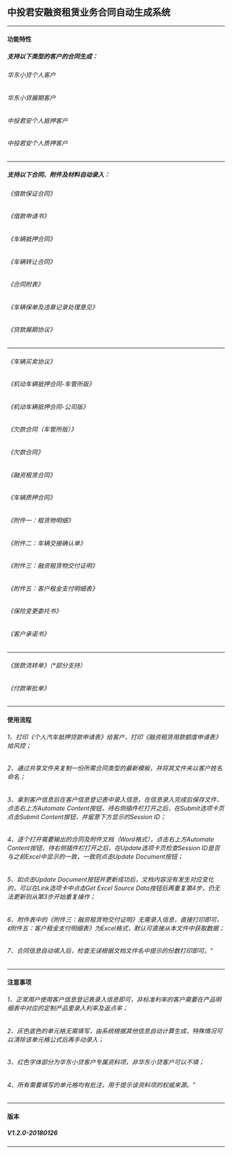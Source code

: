 ## **中投君安融资租赁业务合同自动生成系统**
---
#### **功能特性**
##### 支持以下类型的客户的合同生成：
###### 华东小贷个人客户
###### 华东小贷展期客户
###### 中投君安个人抵押客户
###### 中投君安个人质押客户
---
##### 支持以下合同、附件及材料自动录入：
###### 《借款保证合同》
###### 《借款申请书》
###### 《车辆抵押合同》
###### 《车辆转让合同》
###### 《合同附表》
###### 《车辆保单及违章记录处理意见》
###### 《贷款展期协议》
---
###### 《车辆买卖协议》
###### 《机动车辆抵押合同-车管所版》
###### 《机动车辆抵押合同-公司版》
###### 《欠款合同（车管所版）》
###### 《欠款合同》
###### 《融资租赁合同》
###### 《车辆质押合同》
###### 《附件一：租赁物明细》
###### 《附件二：车辆交接确认单》
###### 《附件三：融资租赁物交付证明》
###### 《附件五：客户租金支付明细表》
###### 《保险变更委托书》
###### 《客户承诺书》
---
###### 《放款流转单》（*部分支持）
###### 《付款审批单》
---
#### **使用流程**
###### 1、打印《个人汽车抵押贷款申请表》给客户，打印《融资租赁用款额度申请表》给风控；
###### 2、通过共享文件夹复制一份所需合同类型的最新模板，并将其文件夹以客户姓名命名；
###### 3、拿到客户信息后在客户信息登记表中录入信息，在信息录入完成后保存文件，点击右上方Automate Content按钮，待右侧插件栏打开之后，在Submit选项卡页点击Submit Content按钮，并留意下方显示的Session ID；
###### 4、逐个打开需要输出的合同及附件文档（Word格式），点击右上方Automate Content按钮，待右侧插件栏打开之后，在Update选项卡页检查Session ID是否与之前Excel中显示的一致，一致则点击Update Document按钮；
###### 5、如点击Update Document按钮并更新成功后，文档内容没有发生对应变化的，可以在Link选项卡中点击Get Excel Source Data按钮后再重复第4步，仍无法更新则从第3步开始重复操作；
###### 6、附件表中的《附件三：融资租赁物交付证明》无需录入信息，直接打印即可，《附件五：客户租金支付明细表》为Excel格式，默认可直接从本文件中获取数据；
###### 7、合同信息自动填入后，检查无误根据文档文件名中提示的份数打印即可。"
---
#### **注意事项**
###### 1、正常用户使用客户信息登记表录入信息即可，非标准利率的客户需要在产品明细表中对应的定制产品里录入利率及返点率；
###### 2、灰色底色的单元格无需填写，由系统根据其他信息自动计算生成，特殊情况可以清除该单元格公式后再手动录入；
###### 3、红色字体部分为华东小贷客户专属资料项，非华东小贷客户可以不填；
###### 4、所有需要填写的单元格均有批注，用于提示该资料项的权威来源。"
---

#### **版本**
##### V1.2.0-20180126
---